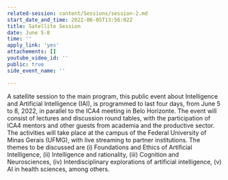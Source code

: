 ```yaml
---
related-session: content/Sessions/session-2.md
start_date_and_time: 2022-06-05T13:56:02Z
title: Satellite Session
date: June 5-8
time: ''
apply_link: 'yes'
attachements: []
youtube_video_id: ''
public: true
side_event_name: ''

---
```

A satellite session to the main program, this public event about Intelligence and Artificial Intelligence (IAI), is programmed to last four days, from June 5 to 8, 2022, in parallel to the ICA4 meeting in Belo Horizonte. The event will consist of lectures and discussion round tables, with the participation of ICA4 mentors and other guests from academia and the productive sector. The activities will take place at the campus of the Federal University of Minas Gerais (UFMG), with live streaming to partner institutions. The themes to be discussed are (i) Foundations and Ethics of Artificial Intelligence, (ii) Intelligence and rationality, (iii) Cognition and Neurosciences, (iv) Interdisciplinary explorations of artificial intelligence, (v) AI in health sciences, among others.